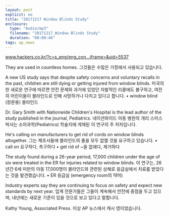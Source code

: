 ```yaml
---
layout: post
explicit: no
title: "20171217 Window Blinds Study"
enclosure:
  type: "Audio/mp3"
  filename: "20171217_Window Blinds Study"
  duration: "00:00:46"
tags: ap_news
---
```


www.hackers.co.kr/?c=s_eng/eng_con…iframe=&uid=5537

They are used in countless homes.
그것들은 수많은 가정에서 사용되고 있습니다.

A new US study says that despite safety concerns and voluntary recalls in the past, children are still dying or getting injured from window blinds.
미국의 한 새로운 연구에 따르면 안전 문제와 과거에 있었던 자발적인 리콜에도 불구하고, 여전히 어린이들이 블라인드로 인해 사망하거나 다치고 있다고 합니다.
• window blind (창문용) 블라인드

Dr. Gary Smith with Nationwide Children's Hospital is the lead author of the study published in the journal, Pediatrics.
네이션와이드 아동 병원의 개리 스미스 박사는 소아과학(Pediatrics) 학술지에 게재된 이 연구의 주 저자입니다.

He's calling on manufacturers to get rid of cords on window blinds altogether.
그는 제조사들에 블라인드의 줄을 모두 없앨 것을 요구하고 있습니다.
• call on 요구하다, 촉구하다 
• get rid of ~을 없애다, 제거하다

The study found during a 26-year period, 17,000 children under the age of six were treated in the ER for injuries related to window blinds.
이 연구는, 26년간 6세 미만의 아동 17,000명이 블라인드와 관련된 상해로 응급실에서 치료를 받았다는 것을 발견했습니다.
• ER 응급실 (emergency room의 약어)

Industry experts say they are continuing to focus on safety and expect new standards by next year.
업계 전문가들은 그들이 계속해서 안전에 중점을 두고 있으며, 내년에는 새로운 기준이 있을 것으로 보고 있다고 말합니다.

Kathy Young, Associated Press.
이상 AP 뉴스에서 캐시 영이었습니다.
